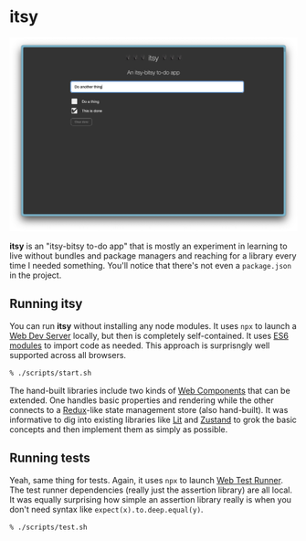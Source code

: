 # itsy

![screenshot of itsy](./assets/screenshot.png)

**itsy** is an "itsy-bitsy to-do app" that is mostly an experiment in learning to live without
bundles and package managers and reaching for a library every time I needed something.
You'll notice that there's not even a `package.json` in the project.

## Running itsy

You can run **itsy** without installing any node modules. It uses `npx` to launch a [Web Dev
Server](https://modern-web.dev/guides/dev-server/getting-started/) locally, but then is
completely self-contained. It uses [ES6
modules](https://developer.mozilla.org/en-US/docs/Web/JavaScript/Guide/Modules) to import
code as needed. This approach is surprisngly well supported across all browsers.

```sh
% ./scripts/start.sh
```

The hand-built libraries include two kinds of [Web
Components](https://developer.mozilla.org/en-US/docs/Web/API/Web_Components) that can be
extended. One handles basic properties and rendering while the other connects to a
[Redux](https://redux.js.org/)-like state management store (also hand-built). It was
informative to dig into existing libraries like [Lit](https://lit.dev/) and
[Zustand](https://docs.pmnd.rs/zustand/getting-started/introduction) to grok the basic
concepts and then implement them as simply as possible.

## Running tests

Yeah, same thing for tests. Again, it uses `npx` to launch [Web Test
Runner](https://modern-web.dev/guides/test-runner/). The test runner dependencies (really
just the assertion library) are all local. It was equally surprising how simple an
assertion library really is when you don't need syntax like `expect(x).to.deep.equal(y)`.

```sh
% ./scripts/test.sh
```
